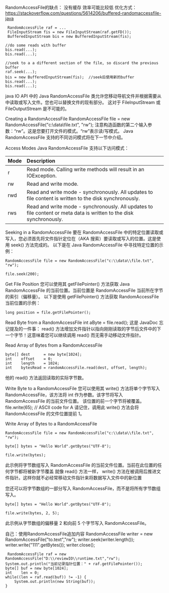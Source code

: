 RandomAccessFile的缺点：
没有缓存  效率可能比较低
优化方式：
https://stackoverflow.com/questions/5614206/buffered-randomaccessfile-java
```
 RandomAccessFile raf = ...
 FileInputStream fis = new FileInputStream(raf.getFD());
 BufferedInputStream bis = new BufferedInputStream(fis);
 
//do some reads with buffer
bis.read(...);
bis.read(...);

//seek to a a different section of the file, so discard the previous buffer
raf.seek(...);
bis = new BufferedInputStream(fis);  //seek后使用新的buffer
bis.read(...);
bis.read(...);
```



java IO API 中的 Java RandomAccessFile 类允许您移动导航文件并根据需要从中读取或写入文件。您也可以替换文件的现有部分。
这对于 FileInputStream 或 FileOutputStream 是不可能的。

Creating a RandomAccessFile
RandomAccessFile file = new RandomAccessFile("c:\\data\\file.txt", "rw");
注意构造函数的第二个输入参数：“rw”。这是您要打开文件的模式。“rw”表示读/写模式。 Java RandomAccessFile 支持的不同访问模式将在下一节中介绍。

Access Modes
Java RandomAccessFile 支持以下访问模式：

| Mode | Description                                                  |
| :--- | :----------------------------------------------------------- |
| r    | Read mode. Calling write methods will result in an IOException. |
| rw   | Read and write mode.                                         |
| rwd  | Read and write mode - synchronously. All updates to file content is written to the disk synchronously. |
| rws  | Read and write mode - synchronously. All updates to file content or meta data is written to the disk synchronously. |


Seeking in a RandomAccessFile
要在 RandomAccessFile 中的特定位置读取或写入，您必须首先将文件指针定位在（AKA 搜索）要读取或写入的位置。这是使用 seek() 方法完成的。
以下是在 Java RandomAccessFile 中寻找特定位置的示例：

```
RandomAccessFile file = new RandomAccessFile("c:\\data\\file.txt", "rw");

file.seek(200);
```

Get File Position
您可以使用其 getFilePointer() 方法获取 Java RandomAccessFile 的当前位置。当前位置是 RandomAccessFile 当前所在字节的索引（偏移量）。
以下是使用 getFilePointer() 方法获取 RandomAccessFile 当前位置的示例：

```
long position = file.getFilePointer();
```

Read Byte from a RandomAccessFile
int aByte = file.read();
这是 JavaDoc 忘记提及的一件事： read() 方法增加文件指针以指向刚刚读取的字节后文件中的下一个字节！这意味着您可以继续调用 read() 
而无需手动移动文件指针。


Read Array of Bytes from a RandomAccessFile
```
byte[] dest      = new byte[1024];
int    offset    = 0;
int    length    = 1024;
int    bytesRead = randomAccessFile.read(dest, offset, length);
```
他的 read() 方法返回读取的实际字节数。


Write Byte to a RandomAccessFile
您可以使用其 write() 方法将单个字节写入 RandomAccessFile，该方法将 int 作为参数。该字节将写入 RandomAccessFile 的当前文件位置。
该位置的前一个字节将被覆盖。
file.write(65); // ASCII code for A
请记住，调用此 write() 方法会将 RandomAccessFile 的文件位置提前 1。



Write Array of Bytes to a RandomAccessFile

```
RandomAccessFile file = new RandomAccessFile("c:\\data\\file.txt", "rw");

byte[] bytes = "Hello World".getBytes("UTF-8");

file.write(bytes);
```
此示例将字节数组写入 RandomAccessFile 的当前文件位置。当前在此位置的任何字节都将被新字节覆盖
就像 read() 方法一样， write() 方法在被调用后推进文件指针。这样你就不必经常移动文件指针来将数据写入文件中的新位置

您还可以将字节数组的一部分写入 RandomAccessFile，而不是将所有字节数组写入。

```
byte[] bytes = "Hello World".getBytes("UTF-8");

file.write(bytes, 2, 5);
```

此示例从字节数组的偏移量 2 和向前 5 个字节写入 RandomAccessFile。




自己：使用RandomAccessFile追加内容
 RandomAccessFile writer = new RandomAccessFile("to.text","rw");
        writer.seek(writer.length());
        writer.write("111".getBytes());
        writer.close();

```
 RandomAccessFile raf = new RandomAccessFile("D:\\reviewIO\\runtime.txt","rw");
System.out.println("当前记录指针位置：" + raf.getFilePointer());
byte[] buf = new byte[1024];
int    len = 0;
while((len = raf.read(buf)) != -1) {
    System.out.println(new String(buf));
}
```